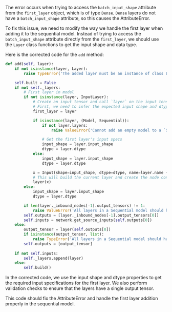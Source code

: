 The error occurs when trying to access the `batch_input_shape` attribute from the `first_layer` object, which is of type `Dense`. `Dense` layers do not have a `batch_input_shape` attribute, so this causes the AttributeError.

To fix this issue, we need to modify the way we handle the first layer when adding it to the sequential model. Instead of trying to access the `batch_input_shape` attribute directly from the `first_layer`, we should use the `Layer` class functions to get the input shape and data type.

Here is the corrected code for the `add` method:

```python
def add(self, layer):
    if not isinstance(layer, Layer):
        raise TypeError('The added layer must be an instance of class Layer. Found: ' + str(layer))

    self.built = False
    if not self._layers:
        # First layer in model
        if not isinstance(layer, InputLayer):
            # Create an input tensor and call `layer` on the input tensor.
            # First, we need to infer the expected input shape and dtype.
            first_layer = layer

            if isinstance(layer, (Model, Sequential)):
                if not layer.layers:
                    raise ValueError('Cannot add an empty model to a `Sequential` model.')

                # Get the first layer's input specs
                input_shape = layer.input_shape
                dtype = layer.dtype
            else:
                input_shape = layer.input_shape
                dtype = layer.dtype

            x = Input(shape=input_shape, dtype=dtype, name=layer.name + '_input')
            # This will build the current layer and create the node connecting the current layer to the input layer we just created.
            layer(x)
        else:
            input_shape = layer.input_shape
            dtype = layer.dtype

        if len(layer._inbound_nodes[-1].output_tensors) != 1:
            raise ValueError('All layers in a Sequential model should have a single output tensor. For multi-output layers, use the functional API.')
        self.outputs = [layer._inbound_nodes[-1].output_tensors[0]]
        self.inputs = network.get_source_inputs(self.outputs[0])
    else:
        output_tensor = layer(self.outputs[0])
        if isinstance(output_tensor, list):
            raise TypeError('All layers in a Sequential model should have a single output tensor. For multi-output layers, use the functional API.')
        self.outputs = [output_tensor]
    
    if not self.inputs:
        self._layers.append(layer)
    else:
        self.build()
```

In the corrected code, we use the input shape and dtype properties to get the required input specifications for the first layer. We also perform validation checks to ensure that the layers have a single output tensor.

This code should fix the AttributeError and handle the first layer addition properly in the sequential model.